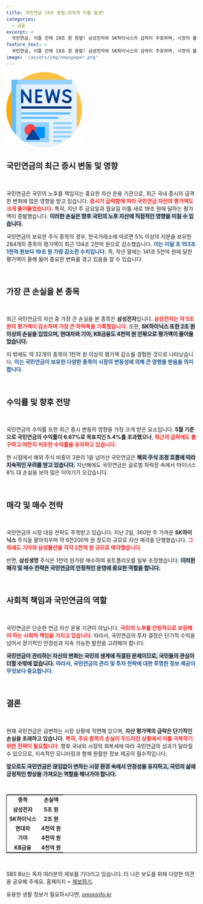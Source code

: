 ```yaml
---
title: 국민연금 19조 증발…최악의 이틀 발생!
categories:
  - 금융
excerpt: >
  국민연금, 이틀 만에 19조 원 증발! 삼성전자와 SK하이닉스의 급락이 주효하며, 시장의 불안정성이 더욱 커지고 있다. 올해 수익률에 미칠 영향은? 클릭해서 자세히 알아보세요!
feature_text: >
  국민연금, 이틀 만에 19조 원 증발! 삼성전자와 SK하이닉스의 급락이 주효하며, 시장의 불안정성이 더욱 커지고 있다. 올해 수익률에 미칠 영향은? 클릭해서 자세히 알아보세요!
image: '/assets/img/newspaper.png'
---
```


<p><img src="/assets/img/newspaper.png" alt="kimp 속보" /></p>

<h2 data-ke-size="size26">국민연금의 최근 증시 변동 및 영향</h2>

<p data-ke-size="size16">&nbsp;</p>

<p>국민연금은 국민의 노후를 책임지는 중요한 자산 운용 기관으로, 최근 국내 증시의 급격한 변화에 많은 영향을 받고 있습니다. <b><span style="color: #ee2323;">증시가 급락함에 따라 국민연금 자산의 평가액도 크게 줄어들었습니다.</span></b> 특히, 지난 주 금요일과 월요일 이틀 새로 19조 원에 달하는 평가액이 증발했습니다. <b><span style="background-color: #21538527;">이러한 손실은 향후 국민의 노후 자산에 직접적인 영향을 미칠 수 있습니다.</span></b> </p>

<p>국민연금이 보유한 주식 종목의 경우, 한국거래소에 따르면 5% 이상의 지분을 보유한 284개의 종목의 평가액이 최근 134조 2천억 원으로 감소했습니다. <b><span style="color: #1a5490;">이는  이달 초 153조 1천억 원보다 19조 원 가량 감소한 수치입니다.</span></b> 즉, 작년 말에는 141조 5천억 원에 달한 평가액이 올해 들어 중요한 변화를 겪고 있음을 알 수 있습니다.</p>

<p data-ke-size="size16">&nbsp;</p>

<h2 data-ke-size="size26">가장 큰 손실을 본 종목</h2>

<p data-ke-size="size16">&nbsp;</p>

<p>최근 국민연금의 자산 중 가장 큰 손실을 본 종목은 <b>삼성전자</b>입니다. <b><span style="color: #ee2323;">삼성전자는 약 5조 원의 평가액이 감소하며 가장 큰 하락폭을 기록했습니다.</span></b> 또한, <b><span style="background-color: #21538527;">SK하이닉스 또한 2조 원 이상의 손실을 입었으며, 현대차와 기아, KB금융도 4천억 원 안팎으로 평가액이 줄어들었습니다.</span></b> </p>

<p>이 밖에도 약 32개의 종목이 1천억 원 이상의 평가액 감소를 경험한 것으로 나타났습니다. <b><span style="color: #1a5490;">이는 국민연금이 보유한 다양한 종목이 시장의 변동성에 의해 큰 영향을 받음을 의미합니다.</span></b></p>

<p data-ke-size="size16">&nbsp;</p>

<h2 data-ke-size="size26">수익률 및 향후 전망</h2>

<p data-ke-size="size16">&nbsp;</p>

<p>국민연금의 수익률 또한 최근 증시 변동의 영향을 가장 크게 받은 요소입니다. <b>5월 기준으로 국민연금의 수익률이 6.67%로 목표치인 5.4%를 초과했으나</b>, <b><span style="color: #ee2323;">최근의 급락에도 불구하고 여전히 저조한 수익률을 유지하고 있습니다.</span></b> </p>

<p>현 시점에서 해외 주식 비중이 3분의 1을 넘어선 국민연금은 <b><span style="background-color: #21538527;">해외 주식 조정 흐름에 따라 지속적인 우려를 받고 있습니다.</span></b> 지난해에도 국민연금은 글로벌 하락장 속에서 마이너스 8% 대 손실을 보아 많은 이야기가 오갔습니다. </p>

<p data-ke-size="size16">&nbsp;</p>

<h2 data-ke-size="size26">매각 및 매수 전략</h2>

<p data-ke-size="size16">&nbsp;</p>

<p>국민연금의 시장 대응 전략도 주목받고 있습니다. 지난 2일, 360만 주 가까운 <b>SK하이닉스</b> 주식을 팔아치우며 약 6천200억 원 정도의 규모로 자산 매각을 단행했습니다. <b><span style="color: #ee2323;">그 외에도 기아와 삼성물산을 각각 2천억 원 규모로 매각했습니다.</span></b> </p>

<p>반면, <b>삼성생명</b> 주식은 1천억 원가량 매수하여 포트폴리오를 일부 조정했습니다. <b><span style="background-color: #21538527;">이러한 매각 및 매수 전략은 국민연금의 안정적인 운영에 중요한 역할을 합니다.</span></b></p>

<p data-ke-size="size16">&nbsp;</p>

<h2 data-ke-size="size26">사회적 책임과 국민연금의 역할</h2>

<p data-ke-size="size16">&nbsp;</p>

<p>국민연금은 단순한 연금 자산 운용 기관이 아닙니다. <b><span style="color: #ee2323;">국민의 노후를 안정적으로 보장해야 하는 사회적 책임을 가지고 있습니다.</span></b> 따라서, 국민연금의 투자 결정은 단기적 수익을 넘어서 장기적인 안정성과 지속 가능한 발전을 고려해야 합니다. </p>

<p><b><span style="background-color: #21538527;">국민연금이 관리하는 자산의 변화는 국민의 생계에 직결된 문제이므로, 국민들의 관심이 더할 수밖에 없습니다.</span></b> <b><span style="color: #1a5490;">따라서, 국민연금의 관리 및 투자 전략에 대한 투명한 정보 제공이 무엇보다 중요합니다.</span></b></p>

<p data-ke-size="size16">&nbsp;</p>

<h2 data-ke-size="size26">결론</h2>

<p data-ke-size="size16">&nbsp;</p>

<p>현재 국민연금은 급변하는 시장 상황에 직면해 있으며, <b>자산 평가액의 급락은 단기적인 손실을 초래하고 있습니다.</b> <b><span style="color: #ee2323;">특히, 주요 종목의 손실이 두드러진 상황에서 이를 극복하기 위한 전략이 필요합니다.</span></b> 향후 국내외 시장의 회복세에 따라 국민연금의 성과가 달라질 수 있으므로, 지속적인 모니터링과 함께 원활한 정보 제공이 필수적입니다. </p>

<p><b><span style="background-color: #21538527;">앞으로도 국민연금은 끊임없이 변하는 시장 환경 속에서 안정성을 유지하고, 국민의 삶에 긍정적인 향상을 가져오는 역할을 해나가야 합니다.</span></b> </p>

<p data-ke-size="size16">&nbsp;</p>

<table style="border: 1px solid black; border-collapse: collapse; width:100%;">
    <tr>
        <td style="text-align: center; height: 17px;"><b>종목</b></td>
        <td style="text-align: center; height: 17px;"><b>손실액</b></td>
    </tr>
    <tr>
        <td style="text-align: center; height: 17px;"><b>삼성전자</b></td>
        <td style="text-align: center; height: 17px;"><b>5조 원</b></td>
    </tr>
    <tr>
        <td style="text-align: center; height: 17px;"><b>SK하이닉스</b></td>
        <td style="text-align: center; height: 17px;"><b>2조 원</b></td>
    </tr>
    <tr>
        <td style="text-align: center; height: 17px;"><b>현대차</b></td>
        <td style="text-align: center; height: 17px;"><b>4천억 원</b></td>
    </tr>
    <tr>
        <td style="text-align: center; height: 17px;"><b>기아</b></td>
        <td style="text-align: center; height: 17px;"><b>4천억 원</b></td>
    </tr>
    <tr>
        <td style="text-align: center; height: 17px;"><b>KB금융</b></td>
        <td style="text-align: center; height: 17px;"><b>4천억 원</b></td>
    </tr>
</table>

<p data-ke-size="size16">&nbsp;</p>

<p>SBS Biz는 독자 여러분의 제보를 기다리고 있습니다. 더 나은 보도를 위해 다양한 의견을 공유해 주세요. 홈페이지 = <a href="https://url.kr/9pghjn">제보하기</a>.</p>
유용한 생활 정보가 필요하시다면, <a href="https://onioninfo.kr" rel="dofollow">onioninfo.kr</a>


